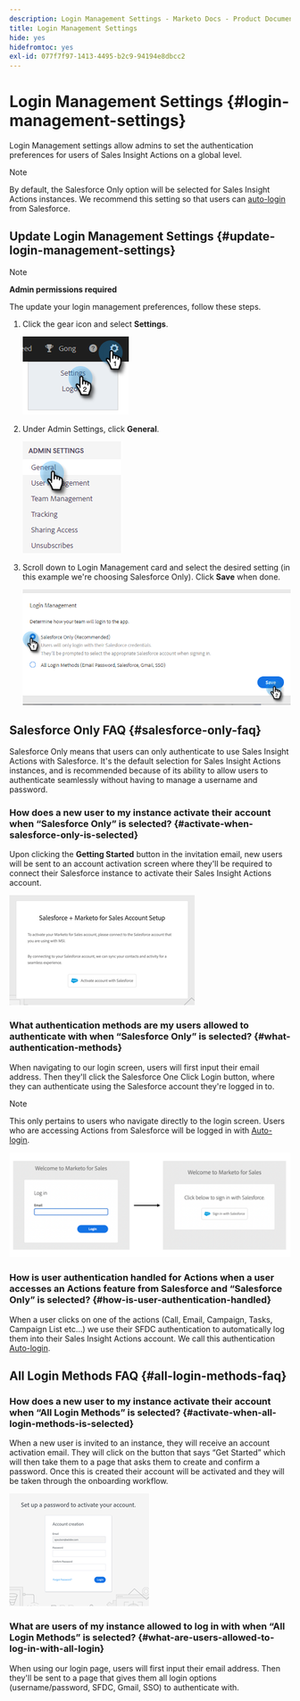 ```yaml
---
description: Login Management Settings - Marketo Docs - Product Documentation
title: Login Management Settings
hide: yes
hidefromtoc: yes
exl-id: 077f7f97-1413-4495-b2c9-94194e8dbcc2
---
```

# Login Management Settings {#login-management-settings}

Login Management settings allow admins to set the authentication preferences for users of Sales Insight Actions on a global level.

>[!NOTE]
>
>By default, the Salesforce Only option will be selected for Sales Insight Actions instances. We recommend this setting so that users can [auto-login](/help/marketo/product-docs/marketo-sales-insight/actions/admin/auto-login-from-salesforce.md) from Salesforce.

## Update Login Management Settings {#update-login-management-settings}

>[!NOTE]
>
>**Admin permissions required**

The update your login management preferences, follow these steps.

1. Click the gear icon and select **Settings**.

   ![](assets/login-management-settings-1.png)

1. Under Admin Settings, click **General**.

   ![](assets/login-management-settings-2.png)

1. Scroll down to Login Management card and select the desired setting (in this example we're choosing Salesforce Only). Click **Save** when done.

   ![](assets/login-management-settings-3.png)

## Salesforce Only FAQ {#salesforce-only-faq}

Salesforce Only means that users can only authenticate to use Sales Insight Actions with Salesforce. It's the default selection for Sales Insight Actions instances, and is recommended because of its ability to allow users to authenticate seamlessly without having to manage a username and password.

### How does a new user to my instance activate their account when “Salesforce Only” is selected? {#activate-when-salesforce-only-is-selected}

Upon clicking the **Getting Started** button in the invitation email, new users will be sent to an account activation screen where they'll be required to connect their Salesforce instance to activate their Sales Insight Actions account.

   ![](assets/login-management-settings-4.png)

### What authentication methods are my users allowed to authenticate with when “Salesforce Only” is selected? {#what-authentication-methods}

When navigating to our login screen, users will first input their email address. Then they'll click the Salesforce One Click Login button, where they can authenticate using the Salesforce account they're logged in to.  

>[!NOTE]
>
>This only pertains to users who navigate directly to the login screen. Users who are accessing Actions from Salesforce will be logged in with [Auto-login](/help/marketo/product-docs/marketo-sales-insight/actions/admin/auto-login-from-salesforce.md).

   ![](assets/login-management-settings-5.png)

### How is user authentication handled for Actions when a user accesses an Actions feature from Salesforce and “Salesforce Only” is selected? {#how-is-user-authentication-handled}

When a user clicks on one of the actions (Call, Email, Campaign, Tasks, Campaign List etc…) we use their SFDC authentication to automatically log them into their Sales Insight Actions account. We call this authentication [Auto-login](/help/marketo/product-docs/marketo-sales-insight/actions/admin/auto-login-from-salesforce.md).

## All Login Methods FAQ {#all-login-methods-faq}

### How does a new user to my instance activate their account when “All Login Methods” is selected? {#activate-when-all-login-methods-is-selected}

When a new user is invited to an instance, they will receive an account activation email. They will click on the button that says “Get Started” which will then take them to a page that asks them to create and confirm a password. Once this is created their account will be activated and they will be taken through the onboarding workflow.

   ![](assets/login-management-settings-6.png)

### What are users of my instance allowed to log in with when “All Login Methods” is selected? {#what-are-users-allowed-to-log-in-with-all-login}

When using our login page, users will first input their email address. Then they'll be sent to a page that gives them all login options (username/password, SFDC, Gmail, SSO) to authenticate with.

